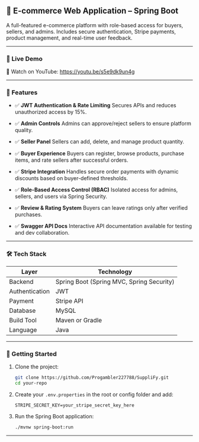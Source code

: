 ## 🛒 E-commerce Web Application – Spring Boot

A full-featured e-commerce platform with role-based access for buyers, sellers, and admins. Includes secure authentication, Stripe payments, product management, and real-time user feedback.

---

### 🎥 Live Demo

🔗 Watch on YouTube: https://youtu.be/s5e9dk9un4g

---

### 🚀 Features

* ✅ **JWT Authentication & Rate Limiting**
  Secures APIs and reduces unauthorized access by 15%.

* ✅ **Admin Controls**
  Admins can approve/reject sellers to ensure platform quality.

* ✅ **Seller Panel**
  Sellers can add, delete, and manage product quantity.

* ✅ **Buyer Experience**
  Buyers can register, browse products, purchase items, and rate sellers after successful orders.

* ✅ **Stripe Integration**
  Handles secure order payments with dynamic discounts based on buyer-defined thresholds.

* ✅ **Role-Based Access Control (RBAC)**
  Isolated access for admins, sellers, and users via Spring Security.

* ✅ **Review & Rating System**
  Buyers can leave ratings only after verified purchases.

* ✅ **Swagger API Docs**
  Interactive API documentation available for testing and dev collaboration.

---

### 🛠️ Tech Stack

| Layer              | Technology                                |
| ------------------ | ----------------------------------------- |
| Backend            | Spring Boot (Spring MVC, Spring Security) |
| Authentication     | JWT                                       |
| Payment            | Stripe API                                |
| Database           | MySQL                                     |
| Build Tool         | Maven or Gradle                           |
| Language           | Java                                      |

---

### 🧪 Getting Started

1. Clone the project:

   ```bash
   git clone https://github.com/Progambler227788/SuppliFy.git
   cd your-repo
   ```

2. Create your `.env.properties` in the root or config folder and add:

   ```properties
   STRIPE_SECRET_KEY=your_stripe_secret_key_here
   ```

3. Run the Spring Boot application:

   ```bash
   ./mvnw spring-boot:run
   ```

---
